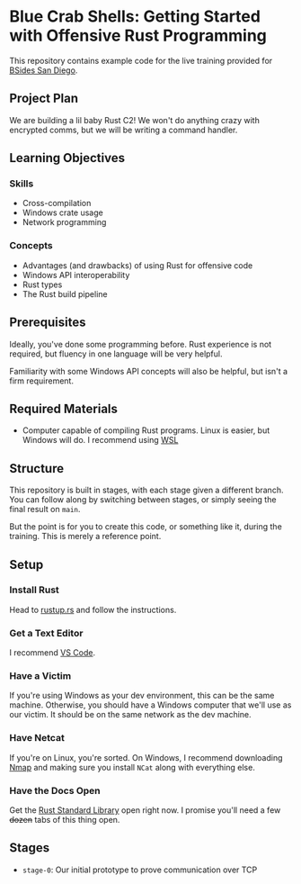 # Blue Crab Shells: Getting Started with Offensive Rust Programming

This repository contains example code for the live training provided for [BSides San Diego](https://bsidessd.org).


## Project Plan

We are building a lil baby Rust C2! We won't do anything crazy with encrypted comms, but we will be writing a command handler. 

## Learning Objectives

### Skills

* Cross-compilation
* Windows crate usage
* Network programming

### Concepts

* Advantages (and drawbacks) of using Rust for offensive code
* Windows API interoperability
* Rust types
* The Rust build pipeline

## Prerequisites

Ideally, you've done some programming before. Rust experience is not required, but fluency in one language will be very helpful.

Familiarity with some Windows API concepts will also be helpful, but isn't a firm requirement.

## Required Materials

* Computer capable of compiling Rust programs. Linux is easier, but Windows will do. I recommend using [WSL](https://learn.microsoft.com/en-us/windows/wsl/install)

## Structure

This repository is built in stages, with each stage given a different branch. You can follow along by switching between stages, or simply seeing the final result on `main`.

But the point is for you to create this code, or something like it, during the training. This is merely a reference point.

## Setup

### Install Rust

Head to [rustup.rs](https://rustup.rs) and follow the instructions.

### Get a Text Editor

I recommend [VS Code](https://code.visualstudio.com).

### Have a Victim

If you're using Windows as your dev environment, this can be the same machine. Otherwise, you should have a Windows computer that we'll use as our victim. It should be on the same network as the dev machine.

### Have Netcat

If you're on Linux, you're sorted. On Windows, I recommend downloading [Nmap](https://nmap.org/download.html) and making sure you install `NCat` along with everything else.

### Have the Docs Open

Get the [Rust Standard Library](https://doc.rust-lang.org/std/) open right now. I promise you'll need a few ~~dozen~~ tabs of this thing open.

## Stages 

* `stage-0`: Our initial prototype to prove communication over TCP
